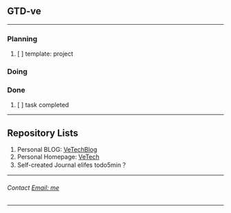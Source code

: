 ## **GTD-ve** 
---
### Planning
1. [ ] template: project

### Doing

### Done
1. [ ] task completed

---

## Repository Lists

1. Personal BLOG: [VeTechBlog](https://whve.github.io/VeTechBlog/)
1. Personal Homepage: [VeTech](https://whve.github.io/VeTech/)
1. Self-created Journal elifes todo5min？
---
###### Contact [Email: me](mailto:zhewang.zw@foxmail.com)

---

<!--
**whve/whve** is a ✨ _special_ ✨ repository because its `README.md` (this file) appears on your GitHub profile.
效果很满意，使用分割线将每一部分进行了分隔。看起来不错。
-->